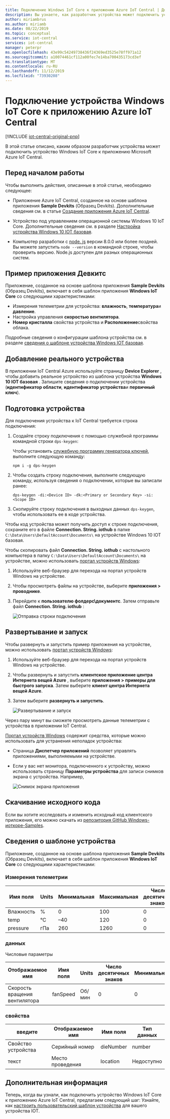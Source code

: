 ```yaml
---
title: Подключение Windows IoT Core к приложению Azure IoT Central | Документация Майкрософт
description: Вы узнаете, как разработчик устройства может подключить устройство MXChip IoT DevKit к приложению Azure IoT Central.
author: miriambrus
ms.author: miriamb
ms.date: 08/22/2019
ms.topic: conceptual
ms.service: iot-central
services: iot-central
manager: peterpr
ms.openlocfilehash: 43e99c54249738436f24369ed3525e78ff971a12
ms.sourcegitcommit: a10074461cf112a00fec7e14ba700435173cd3ef
ms.translationtype: MT
ms.contentlocale: ru-RU
ms.lasthandoff: 11/12/2019
ms.locfileid: "73930208"
---
```

# <a name="connect-a-windows-iot-core-device-to-your-azure-iot-central-application"></a>Подключение устройства Windows IoT Core к приложению Azure IoT Central

[!INCLUDE [iot-central-original-pnp](../../../includes/iot-central-original-pnp-note.md)]

В этой статье описано, каким образом разработчик устройства может подключить устройство Windows IoT Core к приложению Microsoft Azure IoT Central.

## <a name="before-you-begin"></a>Перед началом работы

Чтобы выполнить действия, описанные в этой статье, необходимо следующее:

- Приложение Azure IoT Central, созданное на основе шаблона приложения **Sample Devkits** (Образец Devkits). Дополнительные сведения см. в статье [Создание приложения Azure IoT Central](quick-deploy-iot-central.md).

- Устройство под управлением операционной системы Windows 10 IoT Core. Дополнительные сведения см. в разделе [Настройка устройства Windows 10 IOT базовая](https://docs.microsoft.com/windows/iot-core/tutorials/quickstarter/devicesetup).

- Компьютер разработки с [node. js](https://nodejs.org/) версии 8.0.0 или более поздней. Вы можете запустить `node --version` в командной строке, чтобы проверить версию. Node.js доступен для разных операционных систем.

## <a name="the-sample-devkits-application"></a>Пример приложения Девкитс

Приложение, созданное на основе шаблона приложения **Sample Devkits** (Образец Devkits), включает в себя шаблон приложения **Windows IoT Core** со следующими характеристиками:

- Измерения телеметрии для устройства: **влажность**, **температура**и **давление**.
- Настройка управления **скоростью вентилятора**.
- **Номер кристалла** свойства устройства и **Расположение**свойства облака.

Подробные сведения о конфигурации шаблона устройства см. в разделе [сведения о шаблоне устройства Windows IOT базовая](#device-template-details).

## <a name="add-a-real-device"></a>Добавление реального устройства

В приложении IoT Central Azure используйте страницу **Device Explorer** , чтобы добавить реальное устройство из шаблона устройства **Windows 10 IOT базовая** . Запишите сведения о подключении устройства (**идентификатор области**, **идентификатор устройства**и **первичный ключ**).

## <a name="prepare-the-device"></a>Подготовка устройства

Для подключения устройства к IoT Central требуется строка подключения:

1. Создайте строку подключения с помощью служебной программы командной строки `dps-keygen`:

    Чтобы установить [служебную программу генератора ключей](https://github.com/Azure/dps-keygen), выполните следующую команду:

    ```cmd/sh
    npm i -g dps-keygen
    ```

1. Чтобы создать строку подключения, выполните следующую команду, используя сведения о подключении, которые вы записали ранее:

    ```cmd/sh
    dps-keygen -di:<Device ID> -dk:<Primary or Secondary Key> -si:<Scope ID>
    ```

1. Скопируйте строку подключения в выходных данных `dps-keygen`, чтобы использовать ее в коде устройства.

Чтобы код устройства может получить доступ к строке подключения, сохраните его в файле **Connection. String. iothub** в папке `C:\Data\Users\DefaultAccount\Documents\` на устройстве Windows 10 IOT базовая.

Чтобы скопировать файл **Connection. String. iothub** с настольного компьютера в папку `C:\Data\Users\DefaultAccount\Documents\` на устройстве, можно использовать [портал устройств Windows](https://docs.microsoft.com/windows/iot-core/manage-your-device/deviceportal):

1. Используйте веб-браузер для перехода на портал устройств Windows на устройстве.
1. Чтобы просмотреть файлы на устройстве, выберите **приложения > проводнике**.
1. Перейдите к **пользователю фолдерс\документс**. Затем отправьте файл **Connection. String. iothub** :

    ![Отправка строки подключения](media/howto-connect-windowsiotcore/device-portal.png)

## <a name="deploy-and-run"></a>Развертывание и запуск

Чтобы развернуть и запустить пример приложения на устройстве, можно использовать [портал устройств Windows](https://docs.microsoft.com/windows/iot-core/manage-your-device/deviceportal):

1. Используйте веб-браузер для перехода на портал устройств Windows на устройстве.
1. Чтобы развернуть и запустить **клиентское приложение центра Интернета вещей Azure** , выберите **приложения > примеры для быстрого запуска**. Затем выберите **клиент центра Интернета вещей Azure**.
1. Затем выберите **развернуть и запустить**.

    ![Развертывание и запуск](media/howto-connect-windowsiotcore/quick-run.png)

Через пару минут вы сможете просмотреть данные телеметрии с устройства в приложении IoT Central.

[Портал устройств Windows](https://docs.microsoft.com/windows/iot-core/manage-your-device/deviceportal) содержит средства, которые можно использовать для устранения неполадок устройства:

- Страница **Диспетчер приложений** позволяет управлять приложениями, выполняемыми на устройстве.
- Если у вас нет монитора, подключенного к устройству, можно использовать страницу **Параметры устройства** для записи снимков экрана с устройства. Например,

    ![Снимок экрана приложения](media/howto-connect-windowsiotcore/iot-hub-foreground-client.png)

## <a name="download-the-source-code"></a>Скачивание исходного кода

Если вы хотите исследовать и изменить исходный код клиентского приложения, его можно скачать из [репозитория GitHub Windows-иоткоре-Samples](https://github.com/Microsoft/Windows-iotcore-samples/blob/master/Samples/Azure/IoTHubClients).

## <a name="device-template-details"></a>Сведения о шаблоне устройства

Приложение, созданное на основе шаблона приложения **Sample Devkits** (Образец Devkits), включает в себя шаблон приложения **Windows IoT Core** со следующими характеристиками:

### <a name="telemetry-measurements"></a>Измерения телеметрии

| Имя поля     | Units  | Минимальная | Максимальная | Число десятичных знаков |
| -------------- | ------ | ------- | ------- | -------------- |
| Влажность       | %      | 0       | 100     | 0              |
| temp           | °C     | –40     | 120     | 0              |
| pressure       | гПа    | 260     | 1260    | 0              |

### <a name="settings"></a>данных

Числовые параметры

| Отображаемое имя | Имя поля | Units | Число десятичных знаков | Минимальная | Максимальная | Initial |
| ------------ | ---------- | ----- | -------------- | ------- | ------- | ------- |
| Скорость вращения вентилятора    | fanSpeed   | Об/мин   | 0              | 0       | 1000    | 0       |

### <a name="properties"></a>свойства

| введите            | Отображаемое имя | Имя поля | Тип данных |
| --------------- | ------------ | ---------- | --------- |
| Свойство устройства | Серийный номер   | dieNumber  | number    |
| текст            | Место проведения     | location   | Недоступно       |

## <a name="next-steps"></a>Дополнительная информация

Теперь, когда вы узнали, как подключить устройство Windows IoT Core к приложению Azure IoT Central, предлагаем следующий шаг: Узнайте, как [настроить пользовательский шаблон устройства](howto-set-up-template.md) для вашего устройства IOT.
